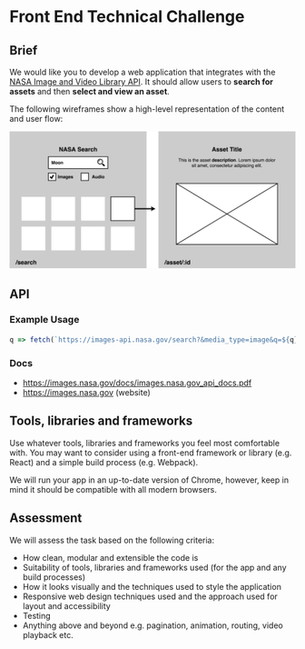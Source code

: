 # Front End Technical Challenge

## Brief

We would like you to develop a web application that integrates with the [NASA Image and Video Library API](https://images.nasa.gov/). It should allow users to **search for assets** and then **select and view an asset**.

The following wireframes show a high-level representation of the content and user flow:

![Wireframes](./wireframes.png)

## API

### Example Usage

```js
q => fetch(`https://images-api.nasa.gov/search?&media_type=image&q=${q}`);
```

### Docs

- https://images.nasa.gov/docs/images.nasa.gov_api_docs.pdf
- https://images.nasa.gov (website)

## Tools, libraries and frameworks

Use whatever tools, libraries and frameworks you feel most comfortable with. You may want to consider using a front-end framework or library (e.g. React) and a simple build process (e.g. Webpack).

We will run your app in an up-to-date version of Chrome, however, keep in mind it should be compatible with all modern browsers.

## Assessment

We will assess the task based on the following criteria:

- How clean, modular and extensible the code is
- Suitability of tools, libraries and frameworks used (for the app and any build processes)
- How it looks visually and the techniques used to style the application
- Responsive web design techniques used and the approach used for layout and accessibility
- Testing
- Anything above and beyond e.g. pagination, animation, routing, video playback etc.
